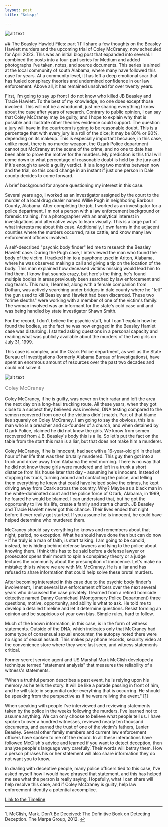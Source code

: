 ```yaml
---
layout: post
title: "&nbsp;"

---
```

![alt text](https://jonkalev.s3.us-west-2.amazonaws.com/20230209-mccraney-diptych.jpg)
<p style="color: grey; font-size: 16px;"></p>
## The Beasley Hawlett Files: part 1
I'll share a few thoughts on the Beasley Hawlett murders and the upcoming trial of Coley McCraney, now scheduled for April 2023. This was an initial blog post that expanded into several. I combined the posts into a four-part series for Medium and added photographs I've taken, notes, and source documents. This series is aimed at the local community of south Alabama, where many have followed this case for years. At a community level, it has left a deep emotional scar that has fueled conspiracy theories and undermined confidence in our law enforcement. Above all, it has remained unsolved for over twenty years.

First, I'm going to say up front I do not know who killed JB Beasley and Tracie Hawlett. To the best of my knowledge, no one does except those involved. This will not be a whodunnit, just me sharing everything I know about the case after years of research.
Contrary to public opinion, I can say that Coley McCraney may be guilty, and I hope to explain why that is possible and illustrate other theories evidence could support. The question a jury will have in the courtroom is going to be reasonable doubt. This is a percentage that with every jury is a roll of the dice; it may be 80% or 90%, depending on its makeup. This is especially important because, in this case, unlike most, there is no murder weapon, the Ozark Police department cannot put McCraney at the scene of the crime, and no one to date has been able to prove the motive for the murders. My prediction is this trial will come down to what percentage of reasonable doubt is held by the jury and if it's enough to avoid a guilty verdict. It is a long two months between now and the trial, so this could change in an instant if just one person in Dale county decides to come forward.

A brief background for anyone questioning my interest in  this case. 

Several years ago, I worked as an investigator assigned by the court to the murder of a local drug dealer named Willie Pugh in neighboring Barbour County, Alabama. After completing the job, I worked as an investigator for a police department. 
I'm not a person with a law enforcement background or forensic training. I'm a photographer with an analytical interest in investigations and alternative ways to learn visually. This is a large part of what interests me about this case. Additionally, I own farms in the adjacent counties where the murders occurred, raise cattle, and know many law enforcement officers involved.

A self-described "psychic body finder" led me to research the Beasley Hawlett case. During the Pugh case, I interviewed the man who found the body of the victim. I tracked him to a payphone used in Ariton, Alabama, where he was observed making a call and giving a tip on the location of the body. This man explained how deceased victims missing would lead him to find them. I know that sounds crazy, but here's the thing, he's found multiple bodies in areas previously been searched by law enforcement and dog teams. This man, I learned, along with a female companion from Dothan, was actively searching under bridges in dale county where he "felt" the gun used to kill Beasley and Hawlett had been discarded. These two "crime sleuths" were working with a member of one of the victim's family. The woman involved was an informant for the state's cold case unit and was being handled by state investigator Shawn Smith.

For the record, I don't believe the psychic stuff, but I can't explain how he found the bodies, so the fact he was now engaged in the Beasley Hamlet case was disturbing. I started asking questions in a personal capacity and reading what was publicly available about the murders of the two girls on July 31, 1999.

This case is complex, and the Ozark Police department, as well as the State Bureau of Investigations (formerly Alabama Bureau of Investigations), have spent an enormous amount of resources over the past two decades and could not solve it.

![alt text](https://jonkalev.s3.us-west-2.amazonaws.com/coley-2.jpg)
<p style="color: grey; font-size: 16px;">Coley McCraney</p>

Coley McCraney, if he is guilty, was never on their radar and left the area the next day on a long-haul trucking route. All these years, when they got close to a suspect they believed was involved, DNA testing compared to the semen recovered from one of the victims didn't match. Part of that blame lies squarely on Coley McCraney.
I am going to say the obvious, this is a man who is a preacher and co-founder of a church, and when detained by Ozark Police, claimed he did not know the girls.
We know from semen recovered from J.B. Beasley's body this is a lie.
So let's put the fact on the table from the start this man is a liar, but that does not make him a murderer.

Coley McCraney, if he is innocent, had sex with a 16-year-old girl in the last hour of her life that was then brutally murdered. This guy then got into a truck and drove away from Alabama the next morning. There is no way that he did not know these girls were murdered and left in a trunk a short distance from his house later that day - assuming he's innocent. Instead of stopping his truck, turning around and contacting the police, and telling them everything he knew that could have helped solve the crimes, he kept driving away from Ozark across the country.
Why? Maybe as a black man in the white-dominated court and the police force of Ozark, Alabama, in 1999, he feared he would be blamed. I can understand that, but he got the opportunity to live his life, create a family and start a church. JB Beasley and Tracie Hawlett never got this chance. Their lives ended that night before it ever really got started. If you assume he is innocent, he could have helped determine who murdered them.

McCraney should say everything he knows and remembers about that night, period, no exception. What he should have done then but can do now - if he truly is a man of faith, is start talking. I am going to be candid; instead, he is hiding behind defense lawyers and lying to the police about knowing them.
I think this has to be said before a defense lawyer or prosecutor opens their mouth to spin a conspiracy theory or a judge lectures the community about the presumption of innocence. Let's make no mistake; this is where we are with Mr. McCraney. He is a liar and has refused to share information that could help solve these brutal murders. 

After becoming interested in this case due to the psychic body finder's involvement, I met several law enforcement officers over the next several years who discussed the case privately. I learned from a retired homicide detective named Danny Carmichael (Montgomery Police Department) three questions, motive, opportunity, and ability is what to ask. He told me to develop a detailed timeline and let it determine questions. Resist forming an opinion and be suspicious of your own bias. Simple rules, hard to follow.

Much of the known information, in this case, is in the form of witness statements. Outside of the DNA, which indicates only that McCraney had some type of consensual sexual encounter, the autopsy noted there were no signs of sexual assault.
This makes pay phone records, security video at the convenience store where they were last seen, and witness statements critical.

Former secret service agent and US Marshal Mark McClish developed a technique termed "statement analysis" that measures the reliability of a witness's statements.

"When a truthful person describes a past event, he is relying upon his memory as he tells the story. It will be like a parade passing in front of him, and he will state in sequential order everything that is occurring. He should be speaking from the perspective as if he were reliving the event." <a id="footnote-1-ref" href="#footnote-1">[1]</a>

When speaking with people I've interviewed and reviewing statements taken by the police in the weeks following the murders, I've learned not to assume anything. We can only choose to believe what people tell us. I have spoken to over a hundred witnesses, reviewed nearly ten thousand documents, and earned the trust of one of the victim's fathers, Lanier Beasley. Several other family members and current law enforcement officers have spoken to me off the record. In all these interactions have followed McClish's advice and learned if you want to detect deception, then analyze people's language very carefully. Their words will betray them. How a person phrases his or her statement will also share information they do not want you to know.

In dealing with deceptive people, many police officers tied to this case, I've asked myself how I would have phrased that statement, and this has helped me see what the person is really saying. Hopefully, what I can share will help resolve this case, and if Coley McCraney is guilty, help law enforcement identify a potential accomplice.

<a href="">Link to the Timeline</a>
<hr>


<p id="footnote-1">
   1. McClish, Mark. Don't Be Deceived: The Definitive Book on Detecting Deception. The Marpa Group, 2012. <a href="#footnote-1-ref">&#8617;</a> 
</p>





